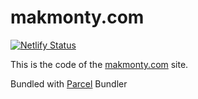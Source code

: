# makmonty.com

[![Netlify Status](https://api.netlify.com/api/v1/badges/a12a78da-02e7-418d-9cff-d099dfe1bb11/deploy-status)](https://app.netlify.com/sites/makmonty/deploys)


This is the code of the [makmonty.com](http://makmonty.com) site.

Bundled with [Parcel](https://parceljs.org/) Bundler